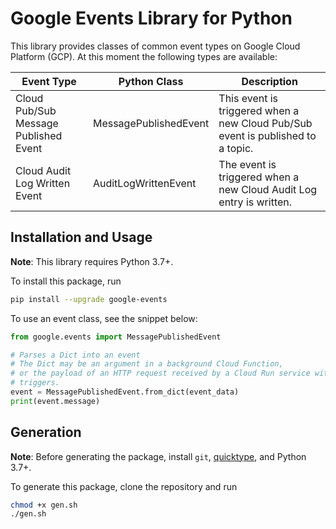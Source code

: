 # Google Events Library for Python

This library provides classes of common event types on Google Cloud Platform
(GCP). At this moment the following types are available:

| Event Type  | Python Class | Description |
| ------------- | ------------- | ------------- |
| Cloud Pub/Sub Message Published Event  | MessagePublishedEvent | This event is triggered when a new Cloud Pub/Sub event is published to a topic. |
| Cloud Audit Log Written Event  | AuditLogWrittenEvent | The event is triggered when a new Cloud Audit Log entry is written.  |

## Installation and Usage

**Note**: This library requires Python 3.7+.

To install this package, run

``` sh
pip install --upgrade google-events
```

To use an event class, see the snippet below:

``` python
from google.events import MessagePublishedEvent

# Parses a Dict into an event
# The Dict may be an argument in a background Cloud Function,
# or the payload of an HTTP request received by a Cloud Run service with event
# triggers.
event = MessagePublishedEvent.from_dict(event_data)
print(event.message)
```

## Generation

**Note**: Before generating the package, install `git`,
[quicktype](https://quicktype.io/), and Python 3.7+.

To generate this package, clone the repository and run

``` sh
chmod +x gen.sh
./gen.sh
```